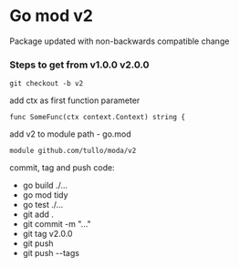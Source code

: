 # Go mod v2

Package updated with non-backwards compatible change

### Steps to get from v1.0.0 v2.0.0

`git checkout -b v2`

add ctx as first function parameter

`func SomeFunc(ctx context.Context) string {`

add v2 to module path - go.mod

`module github.com/tullo/moda/v2`

commit, tag and push code:

* go build ./...
* go mod tidy
* go test ./...
* git add .
* git commit -m "..."
* git tag v2.0.0
* git push
* git push --tags
